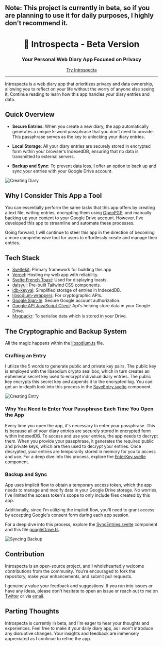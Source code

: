 **Note: This project is currently in beta, so if you are planning to use it for daily purposes, I highly don't recommend it.**
---

<div align="center">
  <h1 align="center">📓 Introspecta - Beta Version</h1>
  <h3>Your Personal Web Diary App Focused on Privacy</h3>
</div>

<div align="center">
  <a href="https://introspecta.vercel.app">Try Introspecta</a>
</div>

---

Introspecta is a web diary app that prioritizes privacy and data ownership, allowing you to reflect on your life without the worry of anyone else seeing it. Continue reading to learn how this app handles your diary entries and data.

## Quick Overview

- **Secure Entries**: When you create a new diary, the app automatically generates a unique 5-word passphrase that you don't need to provide. This passphrase serves as the key to unlocking your diary entries.

- **Local Storage**: All your diary entries are securely stored in encrypted form within your browser's IndexedDB, ensuring that no data is transmitted to external servers.

- **Backup and Sync**: To prevent data loss, I offer an option to back up and sync your entries with your Google Drive account.

![Creating Diary](https://github.com/RoopkumarD/introspecta/assets/120183778/dd85cbaa-84ce-4193-b566-cbb038d3e596)

## Why I Consider This App a Tool

You can essentially perform the same tasks that this app offers by creating a text file, writing entries, encrypting them using [OpenPGP](https://www.openpgp.org/), and manually backing up your content to your Google Drive account. However, I've developed this app to streamline and automate these processes.

Going forward, I will continue to steer this app in the direction of becoming a more comprehensive tool for users to effortlessly create and manage their entries.

## Tech Stack

- [Sveltekit](https://kit.svelte.dev/): Primary framework for building this app.
- [Vercel](https://vercel.com): Hosting my web app with reliability.
- [Svelte French Toast](https://svelte-french-toast.com/): Used for displaying toasts.
- [daisyui](https://daisyui.com/): Pre-built Tailwind CSS components.
- [idb-keyval](https://github.com/jakearchibald/idb-keyval): Simplified storage of entries in IndexedDB.
- [libsodium-wrappers](https://www.npmjs.com/package/libsodium-wrappers): For cryptographic APIs.
- [Google Sign-In](https://developers.google.com/identity/gsi/web/guides/overview): Secure Google account authorization.
- [Google API JavaScript Client](https://github.com/google/google-api-javascript-client): Api's helping store data in your Google Drive.
- [Msgpackr](https://github.com/kriszyp/msgpackr): To serialise data which is stored in your Drive.

## The Cryptographic and Backup System

All the magic happens within the [libsodium.ts](https://github.com/RoopkumarD/introspecta/blob/main/src/lib/libsodium.ts) file.

### Crafting an Entry

I utilize the 5 words to generate public and private key pairs. The public key is employed with the libsodium crypto seal box, which in turn creates an ephemeral secret key used to encrypt individual diary entries. The public key encrypts this secret key and appends it to the encrypted log. You can get an in-depth look into this process in the [SaveEntry.svelte](https://github.com/RoopkumarD/introspecta/blob/main/src/lib/components/Dashboard/Desktop/SaveEntry.svelte) component.

![Creating Entry](https://github.com/RoopkumarD/introspecta/assets/120183778/46ca50be-f88c-4c42-a106-537d572a249f)

### Why You Need to Enter Your Passphrase Each Time You Open the App

Every time you open the app, it's necessary to enter your passphrase. This is because all of your diary entries are securely stored in encrypted form within IndexedDB. To access and use your entries, the app needs to decrypt them. When you provide your passphrase, it generates the required public and private keys, which are then used to decrypt your entries. Once decrypted, your entries are temporarily stored in memory for you to access and use. For a deep dive into this process, explore the [EnterKey.svelte](https://github.com/RoopkumarD/introspecta/blob/main/src/lib/components/Login/EnterKey.svelte) component.

### Backup and Sync

App uses implicit flow to obtain a temporary access token, which the app needs to manage and modify data in your Google Drive storage. No worries, I've limited the access token's scope to only include files created by this app.

Additionally, since I'm utilizing the implicit flow, you'll need to grant access by accepting Google's consent form during each app session.

For a deep dive into this process, explore the [SyncEntries.svelte](https://github.com/RoopkumarD/introspecta/blob/main/src/lib/components/Dashboard/Desktop/SyncEntries.svelte) component and this file [googleDrive.ts](https://github.com/RoopkumarD/introspecta/blob/main/src/lib/googleDrive.ts).

![Syncing Backup](https://github.com/RoopkumarD/introspecta/assets/120183778/e8322fd3-c8ce-47f7-ae8b-97462ef1a6c3)

## Contribution

Introspecta is an open-source project, and I wholeheartedly welcome contributions from the community. You're encouraged to fork the repository, make your enhancements, and submit pull requests.

I genuinely value your feedback and suggestions. If you run into issues or have any ideas, please don't hesitate to open an issue or reach out to me on [Twitter](https://twitter.com/Roopkd_) or via [email](mailto:roopkumards@gmail.com).

## Parting Thoughts

Introspecta is currently in beta, and I'm eager to hear your thoughts and experiences. Feel free to make it your daily diary app, as I won't introduce any disruptive changes. Your insights and feedback are immensely appreciated as I continue to refine the app.
